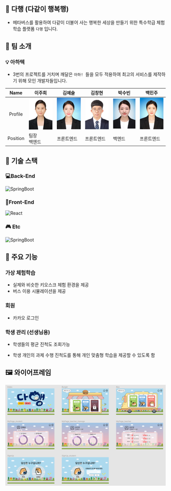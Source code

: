 ## 🚌 다행 (다같이 행복행)

- 메타버스를 활용하여 다같이 더불어 사는 행복한 세상을 만들기 위한 특수학급 체험학습 플랫폼 `다행` 입니다.



## 🧐 팀 소개

### 💡 아하텍

- 3번의 프로젝트를 거치며 깨달은 `아하! `들을 모두 적용하여 최고의 서비스를 제작하기 위해 모인 개발자들입니다.

|   Name   | 이주희           | 김예슬     | 김창현     | 박수빈 | 백민주     |
| :------: | ---------------- | ---------- | ---------- | ------ | ---------- |
| Profile  | ![p1](README.assets/p1.jpg) | ![p2](README.assets/p2.jpg) | ![p3](README.assets/p3.jpg) | ![p4](README.assets/p4.jpg) | ![p5](README.assets/p5.jpg) |
| Position | 팀장<br />백엔드 | 프론트엔드 | 프론트엔드 | 백엔드 | 프론트엔드 |



## 🔧 기술 스택

### 💻Back-End

![SpringBoot](https://img.shields.io/badge/SpringBoot-2.4.2-6DB33F?Style=flat&logo=Spring&logoColor=6DB33F)

### 🎨Front-End

![React](https://img.shields.io/badge/React-17.0.1-61DAFB?Style=flat&logo=React&logoColor=61DAFB)

### 🎮 Etc

![SpringBoot](https://img.shields.io/badge/Unity-2.4.2-000000?Style=flat&logo=Unity&logoColor=ffffff)



## 📜 주요 기능

### 가상 체험학습

- 실제와 비슷한 키오스크 체험 환경을 제공
- 버스 이용 시뮬레이션을 제공

### 회원 

- 카카오 로그인

### 학생 관리 (선생님용)

- 학생들의 평균 진척도 조회가능

- 학생 개인의 과제 수행 진척도를 통해 개인 맞춤형 학습을 제공할 수 있도록 함

  

### 



## 🖼 와이어프레임

![wireframe](README.assets/wireframe.png)

### 